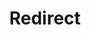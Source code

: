 ﻿---
layout: src/layouts/Redirect.astro
title: Redirect
redirect: https://octopus.com/docs/releases/channels/index
pubDate:  2023-01-01
navSearch: false
navSitemap: false
navMenu: false
---

